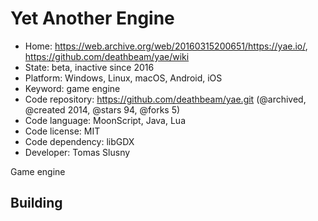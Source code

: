 # Yet Another Engine

- Home: https://web.archive.org/web/20160315200651/https://yae.io/, https://github.com/deathbeam/yae/wiki
- State: beta, inactive since 2016
- Platform: Windows, Linux, macOS, Android, iOS
- Keyword: game engine
- Code repository: https://github.com/deathbeam/yae.git (@archived, @created 2014, @stars 94, @forks 5)
- Code language: MoonScript, Java, Lua
- Code license: MIT
- Code dependency: libGDX
- Developer: Tomas Slusny

Game engine

## Building
